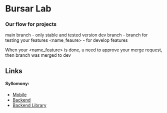 # Bursar Lab

### Our flow for projects
main branch - only stable and tested version
dev branch - branch for testing your features
<name_feaure> - for develop features

When your <name_feature> is done, u need to approve your merge request, then branch was merged to dev

## Links

#### Syllomony:

- [Mobile](https://github.com/bursar-lab/syllomony-front-mobile)
- [Backend](https://github.com/bursar-lab/syllomony-back-api)
- [Backend Library](https://github.com/bursar-lab/syllomony-back-lib)

